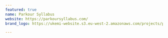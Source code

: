 ```yaml
---
featured: true
name: Parkour Syllabus
website: https://parkoursyllabus.com/
brand_logo: https://ukemi-website.s3.eu-west-2.amazonaws.com/projects/pk-syllabus.jpg

---
```

